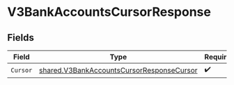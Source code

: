 # V3BankAccountsCursorResponse


## Fields

| Field                                                                                                         | Type                                                                                                          | Required                                                                                                      | Description                                                                                                   |
| ------------------------------------------------------------------------------------------------------------- | ------------------------------------------------------------------------------------------------------------- | ------------------------------------------------------------------------------------------------------------- | ------------------------------------------------------------------------------------------------------------- |
| `Cursor`                                                                                                      | [shared.V3BankAccountsCursorResponseCursor](../../../pkg/models/shared/v3bankaccountscursorresponsecursor.md) | :heavy_check_mark:                                                                                            | N/A                                                                                                           |